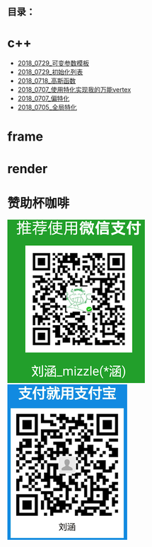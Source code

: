 
## 目录：

c++
=
* [2018_0729_可变参数模板](./c++/2018_0729_可变参数模板/2018_0729_可变参数模板.md)
* [2018_0729_初始化列表](./c++/2018_0729_可变参数模板/2018_0729_初始化列表.md)
* [2018_0718_高斯函数](./c++/2018_0718_高斯函数/2018_0718_高斯函数.md)
* [2018_0707_使用特化实现我的万能vertex](./c++/2018_0707_万能vertex/万能vertex.md)
* [2018_0707_偏特化](./c++/2018_0705_全局特化/2018_0707_偏特化.md)
* [2018_0705_全局特化](./c++/2018_0705_全局特化/2018_0705_全局特化.md)

frame
=

render
=

赞助杯咖啡
=
![微信](./res/weixin.png)  ![支付宝](./res/zhifubao.png)